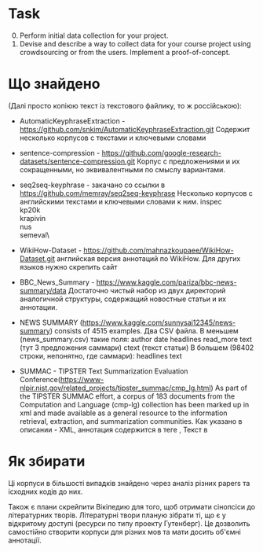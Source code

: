 # Task

0. Perform initial data collection for your project.
0. Devise and describe a way to collect data for your course project using crowdsourcing or from the users. Implement a proof-of-concept.

# Що знайдено 

(Далі просто копіюю текст із текстового файлику, то ж россійською):

* AutomaticKeyphraseExtraction - https://github.com/snkim/AutomaticKeyphraseExtraction.git
Содержит несколько корпусов с текстами и ключевыми словами


* sentence-compression - https://github.com/google-research-datasets/sentence-compression.git
Корпус с предложениями и их сокращенными, но эквивалентными по смыслу вариантами.


* seq2seq-keyphrase - закачано со ссылки в https://github.com/memray/seq2seq-keyphrase
Несколько корпусов с английскими текстами и ключевыми словами к ним.
inspec\
kp20k\
krapivin\
nus\
semeval\


* WikiHow-Dataset - https://github.com/mahnazkoupaee/WikiHow-Dataset.git
английская версия аннотаций по WikiHow. Для других языков нужно скрепить сайт


* BBC_News_Summary - https://www.kaggle.com/pariza/bbc-news-summary/data
Достаточно чистый набор из двух директорий аналогичной структуры, содержащий новостные статьи и их аннотации.


* NEWS SUMMARY (https://www.kaggle.com/sunnysai12345/news-summary) consists of 4515 examples.
Два CSV файла. В меньшем (news_summary.csv) такие поля: 
author	date	headlines	read_more	text (тут 3 предложения саммари)	ctext (текст статьи)
В большем (98402 строки, непонятно, где саммари): 
headlines	text

* SUMMAC - TIPSTER Text Summarization Evaluation Conference(https://www-nlpir.nist.gov/related_projects/tipster_summac/cmp_lg.html)
As part of the TIPSTER SUMMAC effort, a corpus of 183 documents from the Computation and Language (cmp-lg) collection has been marked up in xml and made available as a general resource to the information retrieval, extraction, and summarization communities.
Как указано в описании - XML, аннотация содержится в теге <ABSTRACT>, Текст в <BODY>

# Як збирати

Ці корпуси в більшості випадків знайдено через аналіз різних papers та ісходних кодів до них.

Також є плани скрейпити Вікіпедию для того, щоб отримати сінопсіси до літературних творів. Літературні твори планую зібрати ті, що є у відкритому доступі (ресурси по типу проекту Гутенберг). Це дозволить самостійно створити корпуси для різних мов та мати досить об'ємні аннотації.
